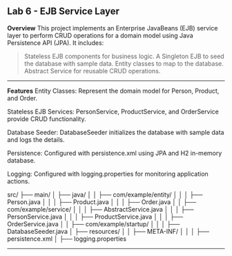 Lab 6 - EJB Service Layer
--------------------------------------------------------------------------------------------------------------------------------------------------------------------------
**Overview**
This project implements an Enterprise JavaBeans (EJB) service layer to perform CRUD operations for a domain model using Java Persistence API (JPA). It includes:

> Stateless EJB components for business logic.
> A Singleton EJB to seed the database with sample data.
> Entity classes to map to the database.
> Abstract Service for reusable CRUD operations.
---------------------------------------------------------------------------------------------------------------------------------------------------------------------------
**Features**
Entity Classes:
Represent the domain model for Person, Product, and Order.

Stateless EJB Services:
PersonService, ProductService, and OrderService provide CRUD functionality.

Database Seeder:
DatabaseSeeder initializes the database with sample data and logs the details.

Persistence:
Configured with persistence.xml using JPA and H2 in-memory database.

Logging:
Configured with logging.properties for monitoring application actions.

src/
├── main/
│   ├── java/
│   │   ├── com/example/entity/
│   │   │   ├── Person.java
│   │   │   ├── Product.java
│   │   │   ├── Order.java
│   │   ├── com/example/service/
│   │   │   ├── AbstractService.java
│   │   │   ├── PersonService.java
│   │   │   ├── ProductService.java
│   │   │   ├── OrderService.java
│   │   ├── com/example/startup/
│   │   │   ├── DatabaseSeeder.java
│   ├── resources/
│   │   ├── META-INF/
│   │   │   ├── persistence.xml
│   ├── logging.properties


--------------------------------------------------------------------------------------------------------------------------------------------------------------------

